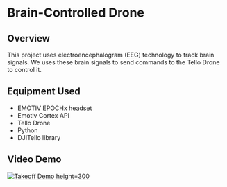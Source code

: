 # Brain-Controlled Drone
## Overview
This project uses electroencephalogram (EEG) technology to track brain signals. We uses these brain signals to send commands to the Tello Drone to control it.

## Equipment Used
* EMOTIV EPOCHx headset
* Emotiv Cortex API
* Tello Drone
* Python
* DJITello library

## Video Demo

[![Takeoff Demo](https://i.imgur.com/QFrzKHd.png) height=300](https://youtube.com/shorts/oqsKRUVTpd4 "Video Title")

